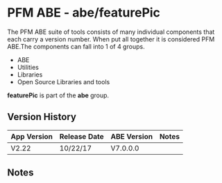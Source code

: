 # PFM ABE - abe/featurePic

The PFM ABE suite of tools consists of many individual components that each carry a version number.  When put all together it is considered PFM ABE.The components can fall into 1 of 4 groups.
- ABE
- Utilities
- Libraries
- Open Source Libraries and tools

**featurePic** is part of the **abe** group.

## Version History

|App Version|Release Date|ABE Version|Notes|
|-------|------------|-----|---|
|V2.22|10/22/17|V7.0.0.0|  |

## Notes
